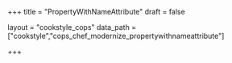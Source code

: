 +++
title = "PropertyWithNameAttribute"
draft = false

layout = "cookstyle_cops"
data_path = ["cookstyle","cops_chef_modernize_propertywithnameattribute"]

+++

<!-- The content of this page is automatically generated from the
cops_chef_modernize_propertywithnameattribute.yml file in github.com/chef/cookstyle/blob/master/docs-chef-io/data/cookstyle/. -->
